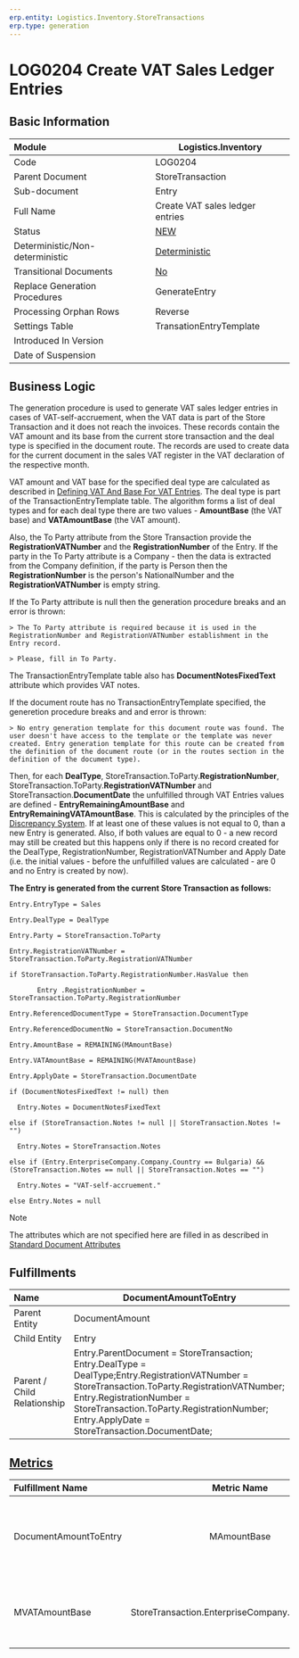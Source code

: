 ```yaml
---
erp.entity: Logistics.Inventory.StoreTransactions
erp.type: generation
---
```


# LOG0204 Create VAT Sales Ledger Entries

## Basic Information

| Module                          | Logistics.Inventory                                          |
| :------------------------------ | ------------------------------------------------------------ |
| Code                            | LOG0204                                                      |
| Parent Document                 | StoreTransaction                                             |
| Sub-document                    | Entry                                                        |
| Full Name                       | Create VAT sales ledger entries                              |
| Status                          | [NEW](xref:generation-procedures) |
| Deterministic/Non-deterministic | [Deterministic](xref:document-generation-and-transitional-documents)                                                |
| Transitional Documents          | [No](xref:document-generation-and-transitional-documents)                                                           |
| Replace Generation Procedures   | GenerateEntry                                                |
| Processing Orphan Rows          | Reverse                                                      |
| Settings Table                  | TransationEntryTemplate                                      |
| Introduced In Version           |                                                              |
| Date of Suspension              |                                                              |

## Business Logic

The generation procedure is used to generate VAT sales ledger entries in cases of VAT-self-accruement, when the VAT data is part of the Store Transaction and it does not reach the invoices. 
These records contain the VAT amount and its base from the current store transaction and the deal type is specified in the document route.
The records are used to create data for the current document in the sales VAT register in the VAT declaration of the respective month.

VAT amount and VAT base for the specified deal type are calculated as described in [Defining VAT And Base For VAT Entries](xref:defining-vat-and-base-for-vat-entries).
The deal type is part of the TransactionEntryTemplate table.
The algorithm forms a list of deal types and for each deal type there are two values - **AmountBase** (the VAT base) and **VATAmountBase** (the VAT amount).

Also, the To Party attribute from the Store Transaction provide the **RegistrationVATNumber** and the **RegistrationNumber** of the Entry.
If the party in the To Party attribute is a Company - then the data is extracted from the Company definition, if the party is Person then the **RegistrationNumber** is the person's NationalNumber and the **RegistrationVATNumber** is empty string.

If the To Party attribute is null then the generation procedure breaks and an error is thrown:
```
> The To Party attribute is required because it is used in the RegistrationNumber and RegistrationVATNumber establishment in the Entry record.

> Please, fill in To Party.
```

The TransactionEntryTemplate table also has **DocumentNotesFixedText** attribute which provides VAT notes.

If the document route has no TransactionEntryTemplate specified, the generetion procedure breaks and and error is thrown:
```
> No entry generation template for this document route was found. The user doesn't have access to the template or the template was never created. Entry generation template for this route can be created from the definition of the document route (or in the routes section in the definition of the document type).
```
Then, for each **DealType**, StoreTransaction.ToParty.**RegistrationNumber**, StoreTransaction.ToParty.**RegistrationVATNumber** and StoreTransaction.**DocumentDate** the unfulfilled through VAT Entries values are defined - **EntryRemainingAmountBase** and **EntryRemainingVATAmountBase**.
This is calculated by the principles of the [Discrepancy System](../reference/discrepancy-system.md). 
If at least one of these values is not equal to 0, than a new Entry is generated.
Also, if both values are equal to 0 - a new record may still be created but this happens only if there is no record created for the DealType, RegistrationNumber, RegistrationVATNumber and Apply Date (i.e. the initial values - before the unfulfilled values are calculated - are 0 and no Entry is created by now).

**The Entry is generated from the current Store Transaction as follows:**
```
Entry.EntryType = Sales

Entry.DealType = DealType

Entry.Party = StoreTransaction.ToParty

Entry.RegistrationVATNumber = StoreTransaction.ToParty.RegistrationVATNumber

if StoreTransaction.ToParty.RegistrationNumber.HasValue then

​       Entry .RegistrationNumber = StoreTransaction.ToParty.RegistrationNumber

Entry.ReferencedDocumentType = StoreTransaction.DocumentType

Entry.ReferencedDocumentNo = StoreTransaction.DocumentNo

Entry.AmountBase = REMAINING(MAmountBase)

Entry.VATAmountBase = REMAINING(MVATAmountBase)

Entry.ApplyDate = StoreTransaction.DocumentDate

if (DocumentNotesFixedText != null) then

  Entry.Notes = DocumentNotesFixedText

else if (StoreTransaction.Notes != null || StoreTransaction.Notes != "")

  Entry.Notes = StoreTransaction.Notes

else if (Entry.EnterpriseCompany.Company.Country == Bulgaria) && (StoreTransaction.Notes == null || StoreTransaction.Notes == "")

  Entry.Notes = "VAT-self-accruement."

else Entry.Notes = null
```

> [!Note]
> The attributes which are not specified here are filled in as described in [Standard Document Attributes](../reference/standard-document-attributes.md)

## Fulfillments

| Name                        | DocumentAmountToEntry                                        |
| :-------------------------- | ------------------------------------------------------------ |
| Parent Entity               | DocumentAmount                                               |
| Child Entity                | Entry                                                        |
| Parent / Child Relationship | Entry.ParentDocument = StoreTransaction; Entry.DealType = DealType;Entry.RegistrationVATNumber = StoreTransaction.ToParty.RegistrationVATNumber; Entry.RegistrationNumber = StoreTransaction.ToParty.RegistrationNumber; Entry.ApplyDate = StoreTransaction.DocumentDate; |

## [Metrics](../reference/metrics.md)

| Fulfillment Name      |                   Metric Name                   | Measurement Unit                                             |                         Parent Value                         | Child Value                                                  | New Record                                                   |
| :-------------------- | :---------------------------------------------: | :----------------------------------------------------------- | :----------------------------------------------------------: | :----------------------------------------------------------- | :----------------------------------------------------------- |
| DocumentAmountToEntry |                   MAmountBase                   | StoreTransaction.EnterpriseCompany.BaseCurrency              | DocumentAmount[StoreTransaction; StoreTransaction.EnterpriseCompany.VATDocumentAmountType].BaseAmount(in StoreTransaction.EnterpriseCompany.BaseCurrency) | Entry.AmountBase                                             | If (ParentValue.MAmountBase == 0 OR REMAINIG(MAmountBase) > 0) {New Record = YES},else {New Record = NO} |
| MVATAmountBase        | StoreTransaction.EnterpriseCompany.BaseCurrency | DocumentAmount[StoreTransaction; StoreTransaction.EnterpriseCompany.VATDocumentAmountType].TotalDistributedAmount(in StoreTransaction.EnterpriseCompany.BaseCurrency) |                     Entry.VATAmountBase                      | If (ParentValue.MVATAmountBase == 0 OR REMAINIG(MVATAmountBase) > 0) {New Record = YES},else {New Record = NO} |                                                              |

